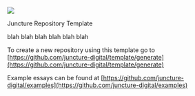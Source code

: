 [![](https://v3.juncture-digital.org/images/wb.svg)](https://v3.juncture-digital.org/wb)

<param ve-image 
  url="https://commons.wikimedia.org/wiki/File:Ch%C3%A2teau_de_Val%C3%A8re_et_Haut_de_Cry_-_juillet_2022.jpg#/media/File:Ch%C3%A2teau_de_Val%C3%A8re_et_Haut_de_Cry_-_juillet_2022.jpg"
  title="Château de Valère et Haut de Cry"
  description="Château de Valère et Haut de Cry - juillet 2022.jpg, CC BY-SA 4.0"


# Juncture Repository Template

<param ve-iframe
src="https://archive.org/embed/effectofselected00chau/page/12/mode/2up"
fit="contain">

blah blah blah
blah blah blah

To create a new repository using this template go to [https://github.com/juncture-digital/template/generate](https://github.com/juncture-digital/template/generate)

Example essays can be found at [https://github.com/juncture-digital/examples](https://github.com/juncture-digital/examples)
